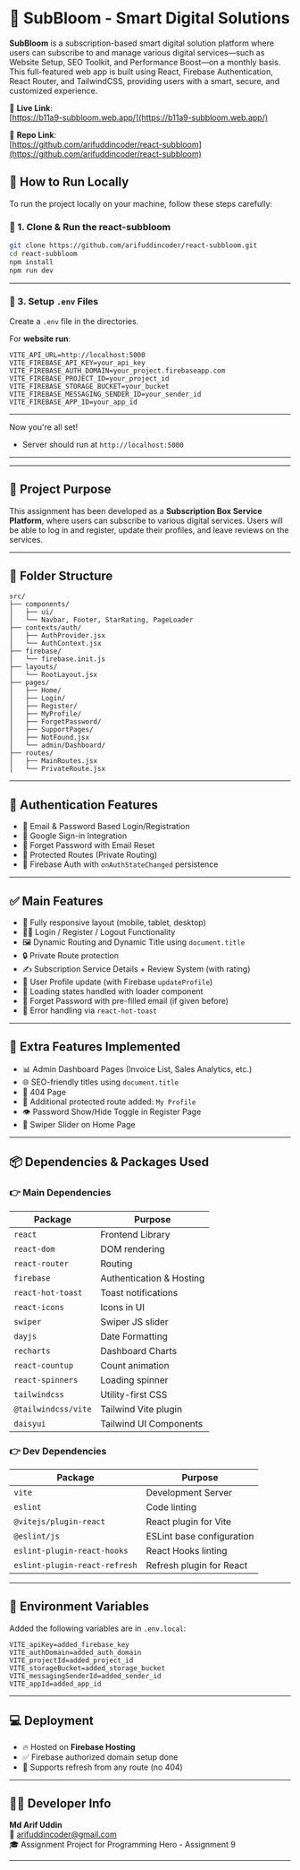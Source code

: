 # 🌸 SubBloom - Smart Digital Solutions

**SubBloom** is a subscription-based smart digital solution platform where users can subscribe to and manage various digital services—such as Website Setup, SEO Toolkit, and Performance Boost—on a monthly basis. This full-featured web app is built using React, Firebase Authentication, React Router, and TailwindCSS, providing users with a smart, secure, and customized experience.


🔗 **Live Link**:  
[https://b11a9-subbloom.web.app/](https://b11a9-subbloom.web.app/)

🔗 **Repo Link**:  
[https://github.com/arifuddincoder/react-subbloom](https://github.com/arifuddincoder/react-subbloom)


## 🧪 How to Run Locally

To run the project locally on your machine, follow these steps carefully:

### 🚀 1. Clone & Run the react-subbloom

```bash
git clone https://github.com/arifuddincoder/react-subbloom.git
cd react-subbloom
npm install
npm run dev
```

---

### 🔐 3. Setup `.env` Files

Create a `.env` file in the directories.

For **website run**:
```
VITE_API_URL=http://localhost:5000
VITE_FIREBASE_API_KEY=your_api_key
VITE_FIREBASE_AUTH_DOMAIN=your_project.firebaseapp.com
VITE_FIREBASE_PROJECT_ID=your_project_id
VITE_FIREBASE_STORAGE_BUCKET=your_bucket
VITE_FIREBASE_MESSAGING_SENDER_ID=your_sender_id
VITE_FIREBASE_APP_ID=your_app_id
```

---

Now you're all set!  
- Server should run at `http://localhost:5000`  

---


---

## 🎯 Project Purpose

This assignment has been developed as a **Subscription Box Service Platform**, where users can subscribe to various digital services. Users will be able to log in and register, update their profiles, and leave reviews on the services.


---

## 📁 Folder Structure

```
src/
├── components/
│   ├── ui/
│   └── Navbar, Footer, StarRating, PageLoader
├── contexts/auth/
│   ├── AuthProvider.jsx
│   └── AuthContext.jsx
├── firebase/
│   └── firebase.init.js
├── layouts/
│   └── RootLayout.jsx
├── pages/
│   ├── Home/
│   ├── Login/
│   ├── Register/
│   ├── MyProfile/
│   ├── ForgetPassword/
│   ├── SupportPages/
│   ├── NotFound.jsx
│   └── admin/Dashboard/
├── routes/
│   ├── MainRoutes.jsx
│   └── PrivateRoute.jsx
```

---

## 🔐 Authentication Features

- 🔐 Email & Password Based Login/Registration
- 🔐 Google Sign-in Integration
- 🔐 Forget Password with Email Reset
- 🔐 Protected Routes (Private Routing)
- 🔐 Firebase Auth with `onAuthStateChanged` persistence

---

## ✅ Main Features

- 🔄 Fully responsive layout (mobile, tablet, desktop)
- 🧑‍💻 Login / Register / Logout Functionality
- 🖼️ Dynamic Routing and Dynamic Title using `document.title`
- 🔒 Private Route protection
- ✍️ Subscription Service Details + Review System (with rating)
- 👤 User Profile update (with Firebase `updateProfile`)
- 🚀 Loading states handled with loader component
- 📧 Forget Password with pre-filled email (if given before)
- 🧩 Error handling via `react-hot-toast`

---

## 🧩 Extra Features Implemented

- 📊 Admin Dashboard Pages (Invoice List, Sales Analytics, etc.)
- 🌐 SEO-friendly titles using `document.title`
- 🚫 404 Page
- 🔐 Additional protected route added: `My Profile`
- 👁️ Password Show/Hide Toggle in Register Page
- 🔄 Swiper Slider on Home Page

---

## 📦 Dependencies & Packages Used

### 👉 Main Dependencies

| Package                | Purpose                                  |
|------------------------|------------------------------------------|
| `react`                | Frontend Library                         |
| `react-dom`            | DOM rendering                            |
| `react-router`         | Routing                                  |
| `firebase`             | Authentication & Hosting                 |
| `react-hot-toast`      | Toast notifications                      |
| `react-icons`          | Icons in UI                              |
| `swiper`               | Swiper JS slider                         |
| `dayjs`                | Date Formatting                          |
| `recharts`             | Dashboard Charts                         |
| `react-countup`        | Count animation                          |
| `react-spinners`       | Loading spinner                          |
| `tailwindcss`          | Utility-first CSS                        |
| `@tailwindcss/vite`    | Tailwind Vite plugin                     |
| `daisyui`              | Tailwind UI Components                   |

### 👉 Dev Dependencies

| Package                     | Purpose                          |
|-----------------------------|----------------------------------|
| `vite`                      | Development Server               |
| `eslint`                    | Code linting                     |
| `@vitejs/plugin-react`      | React plugin for Vite            |
| `@eslint/js`                | ESLint base configuration        |
| `eslint-plugin-react-hooks` | React Hooks linting              |
| `eslint-plugin-react-refresh` | Refresh plugin for React      |

---

## 🧪 Environment Variables

Added the following variables are in `.env.local`:

```
VITE_apiKey=added_firebase_key
VITE_authDomain=added_auth_domain
VITE_projectId=added_project_id
VITE_storageBucket=added_storage_bucket
VITE_messagingSenderId=added_sender_id
VITE_appId=added_app_id
```

---

## 💻 Deployment

- 🔥 Hosted on **Firebase Hosting**
- ✅ Firebase authorized domain setup done
- 🔁 Supports refresh from any route (no 404)

---

## 👨‍💻 Developer Info

**Md Arif Uddin**  
📧 arifuddincoder@gmail.com  
🎓 Assignment Project for Programming Hero - Assignment 9

---
